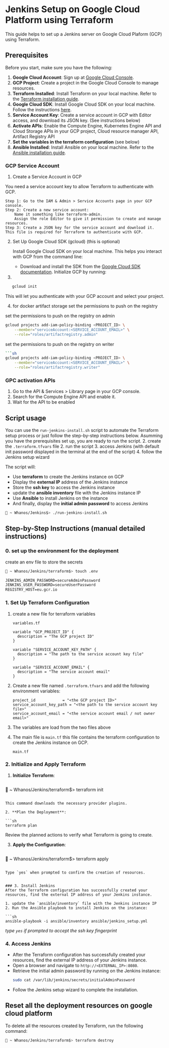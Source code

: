 # Jenkins Setup on Google Cloud Platform using Terraform

This guide helps to set up a Jenkins server on Google Cloud Plaform (GCP) using Terraform.

## Prerequisites

Before you start, make sure you have the following:

1. **Google Cloud Account**: Sign up at [Google Cloud Console](https://console.cloud.google.com/).
2. **GCP Project**: Create a project in the Google Cloud Console to manage resources.
3. **Terraform Installed**: Install Terraform on your local machine. Refer to the [Terraform installation guide](https://www.terraform.io/downloads).
4. **Google Cloud SDK**: Install Google Cloud SDK on your local machine. Follow the instructions [here](https://cloud.google.com/sdk/docs/install).
5. **Service Account Key**: Create a service account in GCP with Editor access, and download its JSON key. (See instructions below)
6. **Activate APIs**: Enable the Compute Engine, Kubernetes Engine API  and Cloud Storage APIs in your GCP project, Cloud resource manager API, Artifact Registry API
7. **Set the variables in the terraform configuration** (see below)
8. **Ansible Installed**: Install Ansible on your local machine. Refer to the [Ansible installation guide](https://docs.ansible.com/ansible/latest/installation_guide/index.html).

### GCP Service Account
1. Create a Service Account in GCP

You need a service account key to allow Terraform to authenticate with GCP.

    Step 1: Go to the IAM & Admin > Service Accounts page in your GCP console.
    Step 2: Create a new service account:
        Name it something like terraform-admin.
        Assign the role Editor to give it permission to create and manage resources.
    Step 3: Create a JSON key for the service account and download it. This file is required for Terraform to authenticate with GCP.

2. Set Up Google Cloud SDK (gcloud) (this is optional)

   Install Google Cloud SDK on your local machine. This helps you interact with GCP from the command line:
    - Download and install the SDK from the [Google Cloud SDK documentation](https://cloud.google.com/sdk/docs/install).
   Initialize GCP by running:
3. 
```sh
   gcloud init
```
This will let you authenticate with your GCP account and select your project.

4. for docker artifact storage set the permissions to push on the registry

set the permissions to push on the registry on admin
```sh
gcloud projects add-iam-policy-binding <PROJECT_ID> \
    --member="serviceAccount:<SERVICE_ACCOUNT_EMAIL>" \
    --role="roles/artifactregistry.admin"
```

set the permissions to push on the registry on writer
```sh
```sh
gcloud projects add-iam-policy-binding <PROJECT_ID> \
    --member="serviceAccount:<SERVICE_ACCOUNT_EMAIL>" \
    --role="roles/artifactregistry.writer"
```

### GPC activation APIs

1. Go to the API & Services > Library page in your GCP console.
2. Search for the Compute Engine API and enable it.
3. Wait for the API to be enabled

## Script usage

You can use the `run-jenkins-install.sh` script to automate the Terraform setup process or just follow the step-by-step instructions below.
Asumming you have the prerequisites set up, you are ready to run the script.
2. create the `.terraform.tfvars` file
2. run the script
3. access Jenkins (with default init password displayed in the terminal at the end of the script)
4. follow the Jenkins setup wizard

The script will:
- Use **terraform** to create the Jenkins instance on GCP
- Display the **external IP** address of the Jenkins instance
- Store the **ssh key** to access the Jenkins instance
- update the **ansible inventory** file with the Jenkins instance IP
- Use **Ansible** to install Jenkins on the instance
- And finally, display the **initial admin password** to access Jenkins

```sh
 ~ Whanos/Jenkins$> ./run-jenkins-install.sh
```

## Step-by-Step Instructions (manual detailed instructions)

### 0. set up the environment for the deployment

create an env file to store the secrets

```bash
 ~ Whanos/Jenkins/terraform$> touch .env
```

```txt
JENKINS_ADMIN_PASSWORD=secureAdminPassword
JENKINS_USER_PASSWORD=secureUserPassword
REGISTRY_HOST=eu.gcr.io
```


### 1. Set Up Terraform Configuration

1. create a new file for terraform variables
    ```hcl
    variables.tf
    ```
    ```hcl
    variable "GCP_PROJECT_ID" {
      description = "The GCP project ID"
    }
    
    variable "SERVICE_ACCOUNT_KEY_PATH" {
      description = "The path to the service account key file"
    }
    
    variable "SERVICE_ACCOUNT_EMAIL" {
      description = "The service account email"
    }
    ```

2. Create a new file named `.terraform.tfvars` and add the following environment variables:

   ```
   project_id            = "<the GCP project ID>"
   service_account_key_path = "<the path to the service account key file>"
   service_account_email = "<the service account email / not owner email>"
   ```

3. The variables are load from the two files above


4. The main file is `main.tf` this file contains the terraform configuration to create the Jenkins instance on GCP.
   ```hcl
   main.tf
   ```

### 2. Initialize and Apply Terraform

1. **Initialize Terraform**:

   ```sh
 ~ Whanos/Jenkins/terraform$> terraform init
   ```

   This command downloads the necessary provider plugins.

2. **Plan the Deployment**:

   ```sh
   terraform plan
   ```

   Review the planned actions to verify what Terraform is going to create.

3. **Apply the Configuration**:

   ```sh
 ~ Whanos/Jenkins/terraform$> terraform apply
   ```

   Type `yes` when prompted to confirm the creation of resources.


### 3. Install Jenkins
After the Terraform configuration has successfully created your resources, find the external IP address of your Jenkins instance.

1. update the `ansible/inventory` file with the Jenkins instance IP
2. Run the Ansible playbook to install Jenkins on the instance:

   ```sh
   ansible-playbook -i ansible/inventory ansible/jenkins_setup.yml
   ```
_type `yes` if prompted to accept the ssh key fingerprint_

### 4. Access Jenkins

- After the Terraform configuration has successfully created your resources, find the external IP address of your Jenkins instance.
- Open a browser and navigate to `http://<EXTERNAL_IP>:8080`.
- Retrieve the initial admin password by running on the Jenkins instance:
  ```sh
  sudo cat /var/lib/jenkins/secrets/initialAdminPassword
  ```
- Follow the Jenkins setup wizard to complete the installation.

## Reset all the deployment resources on google cloud platform

To delete all the resources created by Terraform, run the following command:

```sh
 ~ Whanos/Jenkins/terraform$> terraform destroy
```
